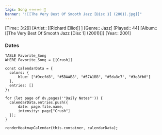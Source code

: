 ```yaml
---
tags: Song ⭐⭐⭐⭐⭐ 💛
banner: "![[The Very Best Of Smooth Jazz [Disc 1] (2001).jpg]]"
---
```

[Time:: 3:29]
[Artist:: [[Richard Elliot]] ]
[Genre:: Jazz]
[Played:: 44]
[Album:: [[The Very Best Of Smooth Jazz [Disc 1] (2001)]]]
[Year:: 2001]
### Dates
````dataview
TABLE Favorite_Song
WHERE Favorite_Song = [[Crush]]
````

  ```dataviewjs
const calendarData = { 
	colors: { 
		blue: ["#9ccfd8", "#5BAAB8", "#57A1BB", "#5da8c7", "#3e8fb0"] 
	}, 
	entries: [] 
}; 

for (let page of dv.pages('"Daily Notes"')) { 
	calendarData.entries.push({ 
		date: page.file.name, 
		intensity: page["Crush"]
	}); 
} 

renderHeatmapCalendar(this.container, calendarData);
```
